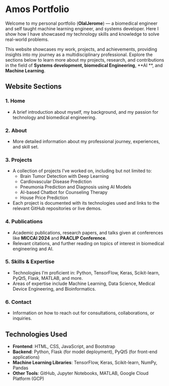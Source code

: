 # Amos Portfolio

Welcome to my personal portfolio (**OlalJerome**) — a biomedical engineer and self taught machine learning engineer, and systems developer. Here I show how I have showcased my technology skills and knowledge to solve real-world problems.

This website showcases my work, projects, and achievements, providing insights into my journey as a multidisciplinary professional. Explore the sections below to learn more about my projects, research, and contributions in the field of **Systems development, biomedical Engineering**, **AI **, and **Machine Learning**.

## Website Sections
### 1. **Home**
   - A brief introduction about myself, my background, and my passion for technology and biomedical engineering.

### 2. **About**
   - More detailed information about my professional journey, experiences, and skill set.

### 3. **Projects**
   - A collection of projects I've worked on, including but not limited to:
     - Brain Tumor Detection with Deep Learning
     - Cardiovascular Disease Prediction
     - Pneumonia Prediction and Diagnosis using AI Models
     - AI-based Chatbot for Counseling Therapy
     - House Price Prediction
   - Each project is documented with its technologies used and links to the relevant GitHub repositories or live demos.

### 4. **Publications**
   - Academic publications, research papers, and talks given at conferences like **MICCAI 2024** and **PAACLIP Conference**.
   - Relevant citations, and further reading on topics of interest in biomedical engineering and AI.

### 5. **Skills & Expertise**
   - Technologies I’m proficient in: Python, TensorFlow, Keras, Scikit-learn, PyQt5, Flask, MATLAB, and more.
   - Areas of expertise include Machine Learning, Data Science, Medical Device Engineering, and Bioinformatics.

### 6. **Contact**
   - Information on how to reach out for consultations, collaborations, or inquiries. 

## Technologies Used

- **Frontend**: HTML, CSS, JavaScript, and Bootstrap
- **Backend**: Python, Flask (for model deployment), PyQt5 (for front-end applications)
- **Machine Learning Libraries**: TensorFlow, Keras, Scikit-learn, NumPy, Pandas
- **Other Tools**: GitHub, Jupyter Notebooks, MATLAB, Google Cloud Platform (GCP)
    
